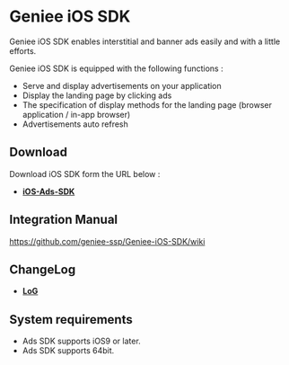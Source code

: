 # Geniee iOS SDK

Geniee iOS SDK enables interstitial and banner ads easily and with a little efforts.

Geniee iOS SDK is equipped with the following functions : 
- Serve and display advertisements on your application
- Display the landing page by clicking ads
- The specification of display methods for the landing page (browser application / in-app browser)
- Advertisements auto refresh

## Download

Download iOS SDK form the URL below :

- **[iOS-Ads-SDK](https://github.com/geniee-ssp/Geniee-iOS-SDK/releases)**

## Integration Manual

<https://github.com/geniee-ssp/Geniee-iOS-SDK/wiki>

## ChangeLog

- **[LoG](https://github.com/geniee-ssp/Geniee-iOS-SDK/releases)**

## System requirements

- Ads SDK supports iOS9 or later.
- Ads SDK supports 64bit.
